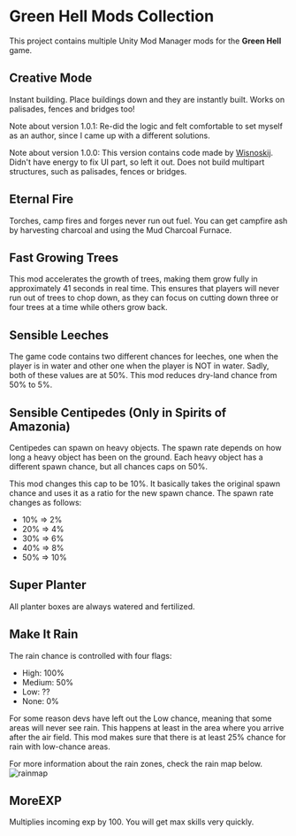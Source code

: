 # Green Hell Mods Collection

This project contains multiple Unity Mod Manager mods for the **Green Hell** game.

## Creative Mode

Instant building. Place buildings down and they are instantly built. Works on palisades, fences and bridges too!

Note about version 1.0.1: Re-did the logic and felt comfortable to set myself as an author, since I came up with a different solutions.

Note about version 1.0.0: This version contains code made by [Wisnoskij](https://github.com/wisnoskij/GreenHell.CreativeMode). Didn't have energy to fix UI part, so left it out. Does not build multipart structures, such as palisades, fences or bridges.

## Eternal Fire

Torches, camp fires and forges never run out fuel. You can get campfire ash by harvesting charcoal and using the Mud Charcoal Furnace.

## Fast Growing Trees

This mod accelerates the growth of trees, making them grow fully in approximately 41 seconds in real time. This ensures that players will never run out of trees to chop down, as they can focus on cutting down three or four trees at a time while others grow back.

## Sensible Leeches

The game code contains two different chances for leeches, one when the player is in water and other one when the player is NOT in water. Sadly, both of these values are at 50%. This mod reduces dry-land chance from 50% to 5%.

## Sensible Centipedes (Only in Spirits of Amazonia)

Centipedes can spawn on heavy objects. The spawn rate depends on how long a heavy object has been on the ground. Each heavy object has a different spawn chance, but all chances caps on 50%.

This mod changes this cap to be 10%. It basically takes the original spawn chance and uses it as a ratio for the new spawn chance. The spawn rate changes as follows:
- 10% => 2%
- 20% => 4%
- 30% => 6%
- 40% => 8%
- 50% => 10%

## Super Planter

All planter boxes are always watered and fertilized.

## Make It Rain

The rain chance is controlled with four flags:
- High: 100%
- Medium: 50%
- Low: ??
- None: 0%

For some reason devs have left out the Low chance, meaning that some areas will never see rain. This happens at least in the area where you arrive after the air field. This mod makes sure that there is at least 25% chance for rain with low-chance areas.

For more information about the rain zones, check the rain map below.
![rainmap](https://github.com/user-attachments/assets/94890a68-debe-4b20-981a-133cb726f6a9)

## MoreEXP

Multiplies incoming exp by 100. You will get max skills very quickly.
